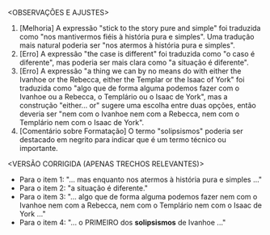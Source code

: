 <OBSERVAÇÕES E AJUSTES>
1. [Melhoria] A expressão "stick to the story pure and simple" foi traduzida como "nos mantivermos fiéis à história pura e simples". Uma tradução mais natural poderia ser "nos atermos à história pura e simples".
2. [Erro] A expressão "the case is different" foi traduzida como "o caso é diferente", mas poderia ser mais clara como "a situação é diferente".
3. [Erro] A expressão "a thing we can by no means do with either the Ivanhoe or the Rebecca, either the Templar or the Isaac of York" foi traduzida como "algo que de forma alguma podemos fazer com o Ivanhoe ou a Rebecca, o Templário ou o Isaac de York", mas a construção "either... or" sugere uma escolha entre duas opções, então deveria ser "nem com o Ivanhoe nem com a Rebecca, nem com o Templário nem com o Isaac de York".
4. [Comentário sobre Formatação] O termo "solipsismos" poderia ser destacado em negrito para indicar que é um termo técnico ou importante.

<VERSÃO CORRIGIDA (APENAS TRECHOS RELEVANTES)>
- Para o item 1: "... mas enquanto nos atermos à história pura e simples ..."
- Para o item 2: "a situação é diferente."
- Para o item 3: "... algo que de forma alguma podemos fazer nem com o Ivanhoe nem com a Rebecca, nem com o Templário nem com o Isaac de York ..."
- Para o item 4: "... o PRIMEIRO dos **solipsismos** de Ivanhoe ..."
